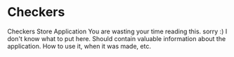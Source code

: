 # Checkers
Checkers Store Application
You are wasting your time reading this. sorry :)
I don't know what to put here. Should contain valuable information about the application. How to use it, when it was made, etc.
